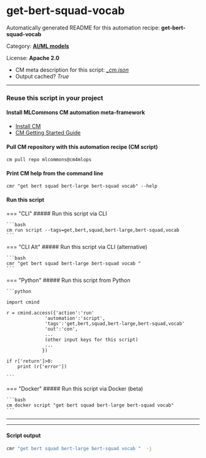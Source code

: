 # get-bert-squad-vocab
Automatically generated README for this automation recipe: **get-bert-squad-vocab**

Category: **[AI/ML models](..)**

License: **Apache 2.0**


* CM meta description for this script: *[_cm.json](https://github.com/mlcommons/cm4mlops/tree/main/script/get-bert-squad-vocab/_cm.json)*
* Output cached? *True*

---
### Reuse this script in your project

#### Install MLCommons CM automation meta-framework

* [Install CM](https://docs.mlcommons.org/ck/install)
* [CM Getting Started Guide](https://docs.mlcommons.org/ck/getting-started/)

#### Pull CM repository with this automation recipe (CM script)

```cm pull repo mlcommons@cm4mlops```

#### Print CM help from the command line

````cmr "get bert squad bert-large bert-squad vocab" --help````

#### Run this script

=== "CLI"
    ##### Run this script via CLI

    ```bash
    cm run script --tags=get,bert,squad,bert-large,bert-squad,vocab 
    ```
=== "CLI Alt"
    ##### Run this script via CLI (alternative)


    ```bash
    cmr "get bert squad bert-large bert-squad vocab " 
    ```

=== "Python"
    ##### Run this script from Python


    ```python

    import cmind

    r = cmind.access({'action':'run'
                  'automation':'script',
                  'tags':'get,bert,squad,bert-large,bert-squad,vocab'
                  'out':'con',
                  ...
                  (other input keys for this script)
                  ...
                 })

    if r['return']>0:
        print (r['error'])

    ```


=== "Docker"
    ##### Run this script via Docker (beta)

    ```bash
    cm docker script "get bert squad bert-large bert-squad vocab" 
    ```
___


___
#### Script output
```bash
cmr "get bert squad bert-large bert-squad vocab "  -j
```